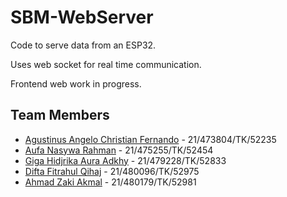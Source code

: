 # SBM-WebServer

Code to serve data from an ESP32. 

Uses web socket for real time communication.

Frontend web work in progress.

## Team Members

* [Agustinus Angelo Christian Fernando](https://github.com/NandoAACF) - 21/473804/TK/52235
* [Aufa Nasywa Rahman](https://github.com/aufarhmn) - 21/475255/TK/52454
* [Giga Hidjrika Aura Adkhy](https://github.com/gigahidjrikaaa) - 21/479228/TK/52833
* [Difta Fitrahul Qihaj](https://github.com/DiftaFitrahul) - 21/480096/TK/52975
* [Ahmad Zaki Akmal](https://github.com/ahmadzaki2975) - 21/480179/TK/52981
 
